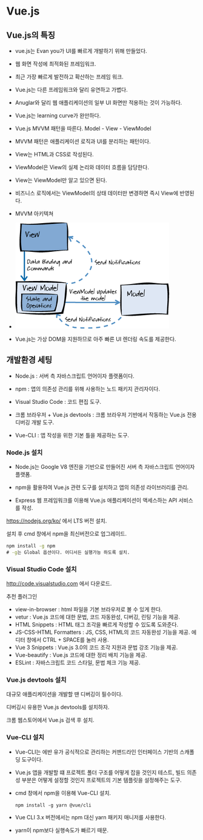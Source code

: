 # Vue.js



## Vue.js의 특징

- vue.js는 Evan you가 UI를 빠르게 개발하기 위해 만들었다. 
- 웹 화면 작성에 최적화된 프레임워크.
- 최근 가장 빠르게 발전하고 확산하는 프레임 워크.
- Vue.js는 다른 프레임워크와 달리 유연하고 가볍다.
- Anuglar와 달리 웹 애플리케이션의 일부 UI 화면만 적용하는 것이 가능하다.
- Vue.js는 learning curve가 완만하다. 
- Vue.js MVVM 패턴을 따른다. Model - View - ViewModel
- MVVM 패턴은 애플리케이션 로직과 UI를 분리하는 패턴이다.
- View는 HTML과 CSS로 작성된다.
- ViewModel은 View의 실제 논리와 데이터 흐름을 담당한다.
- View는 ViewModel만 알고 있으면 된다.
- 비즈니스 로직에서는 ViewModel의 상태 데이터만 변경하면 즉시 View에 반영된다.
- MVVM 아키텍쳐
- ![1-1](.\images\1-1.png)



- Vue.js는 가상 DOM을 지원하므로 아주 빠른 UI 렌더링 속도를 제공한다.

  

## 개발환경 세팅

- Node.js : 서버 측 자바스크립트 언어이자 플랫폼이다.

- npm : 앱의 의존성 관리를 위해 사용하는 노드 패키지 관리자이다.

- Visual Studio Code : 코드 편집 도구.

- 크롬 브라우저 + Vue.js devtools : 크롬 브라우저 기반에서 작동하는 Vue.js 전용 디버깅 개발 도구.

- Vue-CLI : 앱 작성을 위한 기본 틀을 제공하는 도구.

### Node.js 설치



- Node.js는 Google V8 엔진을 기반으로 만들어진 서버 측 자바스크립트 언어이자 플랫폼.

- npm을 활용하여 Vue.js 관련 도구를 설치하고 앱의 의존성 라이브러리를 관리.

- Express 웹 프레임워크를 이용해 Vue.js 애플리케이션이 액세스하는 API 서비스를 작성.

https://nodejs.org/ko/ 에서 LTS 버전 설치.

설치 후 cmd 창에서 npm을 최신버전으로 업그레이드.

```cmd
npm install -g npm
# -g는 Global 옵션이다. 어디서든 실행가능 하도록 설치.
```



### Visual Studio Code 설치

http://code.visualstudio.com 에서 다운로드.

추천 플러그인

- view-in-browser : html 파일을 기본 브라우저로 볼 수 있게 한다.
- vetur : Vue.js 코드에 대한 문법, 코드 자동완성, 디버깅, 린팅 기능을 제공.
- HTML Snippets : HTML 태그 조각을 빠르게 작성할 수 있도록 도와준다.
- JS-CSS-HTML Formatters : JS, CSS, HTML의 코드 자동완성 기능을 제공. 에디터 창에서 CTRL + SPACE를 눌러 사용.
- Vue 3 Snippets : Vue.js 3.0의 코드 조각 지원과 문법 강조 기능을 제공.
- Vue-beautify : Vue.js 코드에 대한 정리 배치 기능을 제공.
- ESLint : 자바스크립트 코드 스타일, 문법 체크 기능 제공.



### Vue.js devtools 설치

대규모 애플리케이션을 개발할 땐 디버깅이 필수이다. 

디버깅시 유용한 Vue.js devtools를 설치하자.

크롬 웹스토어에서 Vue.js 검색 후 설치. 



### Vue-CLI 설치

- Vue-CLI는 에반 유가 공식적으로 관리하는 커맨드라인 인터페이스 기반의 스캐폴딩 도구이다.

- Vue.js 앱을 개발할 떄 프로젝트 폴더 구조를 어떻게 잡을 것인지 테스트, 빌드 의존성 부분은 어떻게 설정할 것인지 프로젝트의 기본 템플릿을 설정해주는 도구.

- cmd 창에서 npm을 이용해 Vue-CLI 설치.

  ```
  npm install -g yarn @vue/cli
  ```

- Vue CLI 3.x 버전에서는 npm 대신 yarn 패키지 매니저를 사용한다.

- yarn이 npm보다 실행속도가 빠르기 때문.
